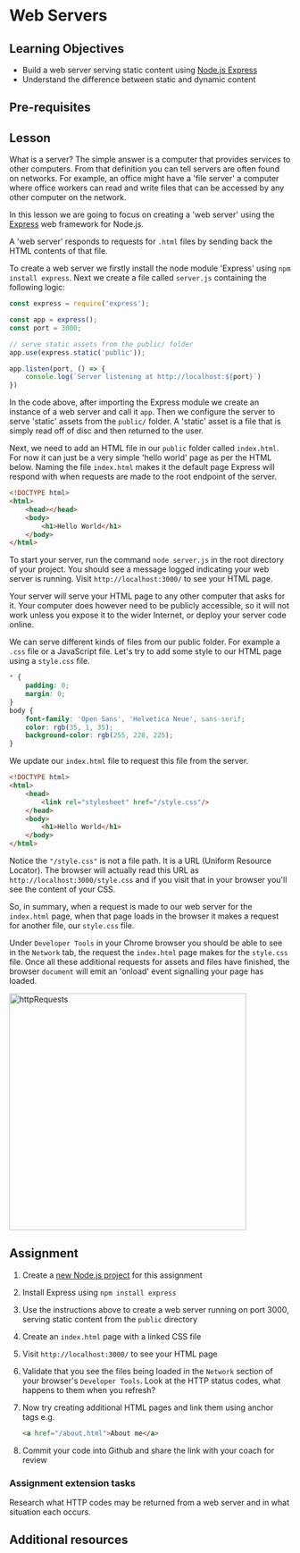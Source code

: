 # Web Servers

## Learning Objectives
  * Build a web server serving static content using [Node.js Express](https://expressjs.com/)  
  * Understand the difference between static and dynamic content

## Pre-requisites

## Lesson
What is a server? The simple answer is a computer that provides services to other computers. From that definition you can tell servers are often found on networks. For example, an office might have a 'file server' a computer where office workers can read and write files that can be accessed by any other computer on the network.

In this lesson we are going to focus on creating a 'web server' using the [Express](https://expressjs.com/) web framework for Node.js.

A 'web server' responds to requests for `.html` files by sending back the HTML contents of that file. 

To create a web server we firstly install the node module 'Express' using `npm install express`. Next we create a file called `server.js` containing the following logic:
```javascript
const express = require('express');

const app = express();
const port = 3000;

// serve static assets from the public/ folder
app.use(express.static('public'));

app.listen(port, () => {
    console.log(`Server listening at http://localhost:${port}`)
})
```
In the code above, after importing the Express module we create an instance of a web server and call it `app`. Then we configure the server to serve 'static' assets from the `public/` folder. A 'static' asset is a file that is simply read off of disc and then returned to the user. 

Next, we need to add an HTML file in our `public` folder called `index.html`. For now it can just be a very simple 'hello world' page as per the HTML below. Naming the file `index.html` makes it the default page Express will respond with when requests are made to the root endpoint of the server.
```html
<!DOCTYPE html>
<html>
    <head></head>
    <body>
        <h1>Hello World</h1>
    </body>
</html>
```
To start your server, run the command `node server.js` in the root directory of your project. You should see a message logged indicating your web server is running. Visit `http://localhost:3000/` to see your HTML page.

Your server will serve your HTML page to any other computer that asks for it. Your computer does however need to be publicly accessible, so it will not work unless you expose it to the wider Internet, or deploy your server code online.

We can serve different kinds of files from our public folder. For example a `.css` file or a JavaScript file. Let's try to add some style to our HTML page using a `style.css` file.

```css
* {
    padding: 0;
    margin: 0;
}
body {
    font-family: 'Open Sans', 'Helvetica Neue', sans-serif;
    color: rgb(35, 1, 35);
    background-color: rgb(255, 228, 225);
}
```
We update our `index.html` file to request this file from the server.
```html
<!DOCTYPE html>
<html>
    <head>
        <link rel="stylesheet" href="/style.css"/>
    </head>
    <body>
        <h1>Hello World</h1>
    </body>
</html>
```
Notice the `"/style.css"` is not a file path. It is a URL (Uniform Resource Locator). The browser will actually read this URL as `http://localhost:3000/style.css` and if you visit that in your browser you'll see the content of your CSS.

So, in summary, when a request is made to our web server for the `index.html` page, when that page loads in the browser it makes a request for another file, our `style.css` file. 

Under `Developer Tools` in your Chrome browser you should be able to see in the `Network` tab, the request the `index.html` page makes for the `style.css` file. Once all these additional requests for assets and files have finished, the browser `document` will emit an 'onload' event signalling your page has loaded.

<img width="424" alt="httpRequests" src="https://user-images.githubusercontent.com/1316724/105642249-89767a00-5e80-11eb-9deb-2e8f753e8b9b.PNG">


## Assignment
  1. Create a [new Node.js project](/curriculum/Bootcamp/FAQ#createNewProject) for this assignment

  1. Install Express using `npm install express`

  1. Use the instructions above to create a web server running on port 3000, serving static content from the `public` directory
  1. Create an `index.html` page with a linked CSS file
  1. Visit `http://localhost:3000/` to see your HTML page
  1. Validate that you see the files being loaded in the `Network` section of your browser's `Developer Tools`. Look at the HTTP status codes, what happens to them when you refresh?
  1. Now try creating additional HTML pages and link them using anchor tags e.g.
       ```html
       <a href="/about.html">About me</a>
       ```
  1. Commit your code into Github and share the link with your coach for review

### Assignment extension tasks
Research what HTTP codes may be returned from a web server and in what situation each occurs. 

## Additional resources

